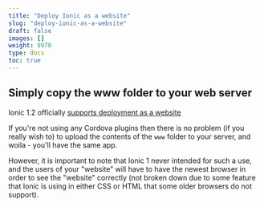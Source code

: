```yaml
---
title: "Deploy Ionic as a website"
slug: "deploy-ionic-as-a-website"
draft: false
images: []
weight: 9970
type: docs
toc: true
---
```


## Simply copy the www folder to your web server
Ionic 1.2 officially [supports deployment as a website](http://www.nikola-breznjak.com/blog/ionic/ionic-1-2-is-out/)

If you're not using any Cordova plugins then there is no problem (if you really wish to) to upload the contents of the `www` folder to your server, and woila - you'll have the same app.

However, it is important to note that Ionic 1 never intended for such a use, and the users of your "website" will have to have the newest browser in order to see the "website" correctly (not broken down due to some feature that Ionic is using in either CSS or HTML that some older browsers do not support).

